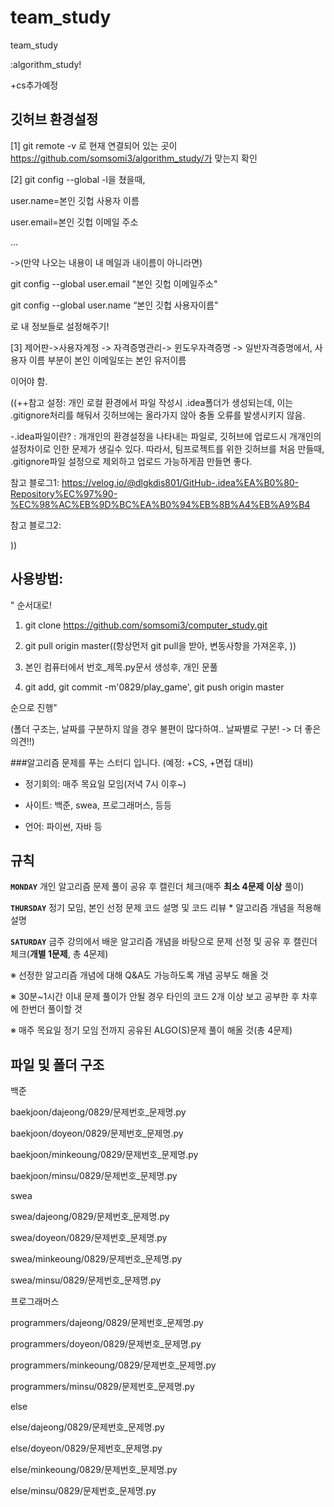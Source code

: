 # team_study
team_study

:algorithm_study!

+cs추가예정

## 깃허브 환경설정

[1]
git remote -v 로 현재 연결되어 있는 곳이 https://github.com/somsomi3/algorithm_study/가 맞는지 확인


[2]
git config --global -l을 쳤을때, 

user.name=본인 깃헙 사용자 이름

user.email=본인 깃헙 이메일 주소

...

->(만약 나오는 내용이 내 메일과 내이름이 아니라면)

git config --global user.email "본인 깃헙 이메일주소"

git config --global user.name “본인 깃헙 사용자이름"

로 내 정보들로 설정해주기!


[3]
제어판->사용자계정 -> 자격증명관리-> 윈도우자격증명 -> 일반자격증명에서, 사용자 이름 부분이 본인 이메일또는 본인 유저이름

이어야 함.

((++참고 설정:
개인 로컬 환경에서 파일 작성시 .idea폴더가 생성되는데, 이는 .gitignore처리를 해둬서 깃허브에는 올라가지 않아 충돌 오류를 발생시키지 않음.

-.idea파일이란?
: 개개인의 환경설정을 나타내는 파일로, 깃허브에 업로드시 개개인의 설정차이로 인한 문제가 생길수 있다.
따라서, 팀프로젝트를 위한 깃허브를 처음 만들때, .gitignore파일 설정으로 제외하고 업로드 가능하게끔 만들면 좋다. 

참고 블로그1: https://velog.io/@dlgkdis801/GitHub-.idea%EA%B0%80-Repository%EC%97%90-%EC%98%AC%EB%9D%BC%EA%B0%94%EB%8B%A4%EB%A9%B4

참고 블로그2:

))

## 사용방법:
 " 순서대로!
 1. git clone https://github.com/somsomi3/computer_study.git

 2. git pull origin master((항상먼저 git pull을 받아, 변동사항을 가져온후, ))
 
 3. 본인 컴퓨터에서 번호_제목.py문서 생성후, 개인 문풀
 
 4. git add, git commit -m'0829/play_game', git push origin master
    
순으로 진행"

(폴더 구조는, 날짜를 구분하지 않을 경우 불편이 많다하여.. 날짜별로 구분! -> 더 좋은 의견!!)

###알고리즘 문제를 푸는 스터디 입니다.
(예정: +CS, +면접 대비)

- 정기회의: 매주 목요일 모임(저녁 7시 이후~)
  
- 사이트: 백준, swea, 프로그래머스, 등등
  
- 언어: 파이썬, 자바 등
  

## 규칙

**`MONDAY`**  개인 알고리즘 문제 풀이 공유 후 캘린더 체크(매주 **최소 4문제 이상** 풀이)

**`THURSDAY`** 정기 모임, 본인 선정 문제 코드 설명 및 코드 리뷰 * 알고리즘 개념을 적용해 설명

**`SATURDAY`** 금주 강의에서 배운 알고리즘 개념을 바탕으로 문제 선정 및 공유 후 캘린더 체크(**개별 1문제**, 총 4문제)


※ 선정한 알고리즘 개념에 대해 Q&A도 가능하도록 개념 공부도 해올 것

※ 30분~1시간 이내 문제 풀이가 안될 경우 타인의 코드 2개 이상 보고 공부한 후 차후에 한번더 풀이할 것

※ 매주 목요일 정기 모임 전까지 공유된 ALGO(S)문제 풀이 해올 것(총 4문제)


## 파일 및 폴더 구조
백준

baekjoon/dajeong/0829/문제번호_문제명.py

baekjoon/doyeon/0829/문제번호_문제명.py

baekjoon/minkeoung/0829/문제번호_문제명.py

baekjoon/minsu/0829/문제번호_문제명.py


swea

swea/dajeong/0829/문제번호_문제명.py

swea/doyeon/0829/문제번호_문제명.py

swea/minkeoung/0829/문제번호_문제명.py

swea/minsu/0829/문제번호_문제명.py


프로그래머스

programmers/dajeong/0829/문제번호_문제명.py

programmers/doyeon/0829/문제번호_문제명.py

programmers/minkeoung/0829/문제번호_문제명.py

programmers/minsu/0829/문제번호_문제명.py


else

else/dajeong/0829/문제번호_문제명.py

else/doyeon/0829/문제번호_문제명.py

else/minkeoung/0829/문제번호_문제명.py

else/minsu/0829/문제번호_문제명.py

